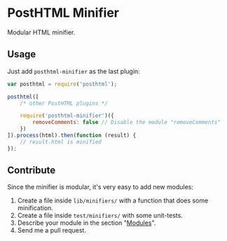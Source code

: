# PostHTML Minifier
Modular HTML minifier.


## Usage
Just add `posthtml-minifier` as the last plugin:
```js
var posthtml = require('posthtml');

posthtml([
    /* other PostHTML plugins */

    require('posthtml-minifier')({
        removeComments: false // Disable the module "removeComments"
    })
]).process(html).then(function (result) {
    // result.html is minified
});
```


## Contribute

Since the minifier is modular, it's very easy to add new modules:

1. Create a file inside `lib/minifiers/` with a function that does some minification.
2. Create a file inside `test/minifiers/` with some unit-tests.
3. Describe your module in the section "[Modules](https://github.com/maltsev/posthtml-minifier/blob/master/README.md#modules)".
4. Send me a pull request.
